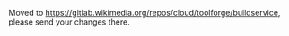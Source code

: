 Moved to https://gitlab.wikimedia.org/repos/cloud/toolforge/buildservice, please send your changes there.
